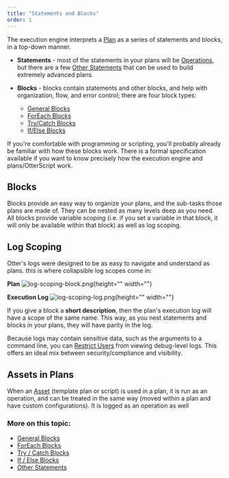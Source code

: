 ```yaml
---
title: "Statements and Blocks"
order: 1
---
```


The execution engine interprets a [Plan](/docs/otter/scripting-in-otter/otter-otterscript-and-operations) as a series of statements and blocks, in a top-down manner.

* **Statements** - most of the statements in your plans will be [Operations](/docs/otter/scripting-in-otter/otter-otterscript-and-operations#operations), but there are a few [Other Statements](/docs/executionengine/overview/statements-and-blocks/other) that can be used to build extremely advanced plans.

* **Blocks** - blocks contain statements and other blocks, and help with organization, flow, and error control; there are four block types:
    * [General Blocks](/docs/executionengine/overview/statements-and-blocks/general)
    * [ForEach Blocks](/docs/executionengine/overview/statements-and-blocks/foreach)
    * [Try/Catch Blocks](/docs/executionengine/otterscript/statements-and-blocks/try-catch)
    * [If/Else Blocks](/docs/executionengine/overview/statements-and-blocks/otter-execution-engine-statements-and-blocks-if-else)
    
If you're comfortable with programming or scripting, you'll probably already be familiar with how these blocks work. There is a formal specification available if you want to know precisely how the execution engine and plans/OtterScript work.

## Blocks
Blocks provide an easy way to organize your plans, and the sub-tasks those plans are made of. They can be nested as many levels deep as you need. All blocks provide variable scoping (i.e. if you set a variable in that block, it will only be available within that block) as well as log scoping.

## Log Scoping
Otter's logs were designed to be as easy to navigate and understand as plans. this is where collapsible log scopes come in:

**Plan**
![log-scoping-block.png](/resources/docs/log-scoping-block%282%29.png){height="" width=""}

**Execution Log**
![log-scoping-log.png](/resources/docs/log-scoping-log%281%29.png){height="" width=""}

If you give a block a **short description**, then the plan's execution log will have a scope of the same name. This way, as you nest statements and blocks in your plans, they will have parity in the log.

Because logs may contain sensitive data, such as the arguments to a command line, you can [Restrict Users](/docs/otter/configuring-for-your-team/otter-administration-security) from viewing debug-level logs. This offers an ideal mix between security/compliance and visibility.

## Assets in Plans
When an [Asset](/docs/otter/scripting-in-otter/otter-core-concepts-assets) (template plan or script) is used in a plan, it is run as an operation, and can be treated in the same way (moved within a plan and have custom configurations). It is logged as an operation as well

### More on this topic:
* [General Blocks](/docs/executionengine/overview/statements-and-blocks/general)
* [ForEach Blocks](/docs/executionengine/otterscript/statements-and-blocks/foreach)
* [Try / Catch Blocks](/docs/executionengine/otterscript/statements-and-blocks/try-catch)
* [If / Else Blocks](/docs/executionengine/overview/statements-and-blocks/if-else)
* [Other Statements](/docs/executionengine/overview/statements-and-blocks/other)